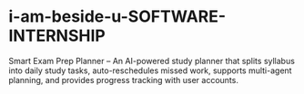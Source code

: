 # i-am-beside-u-SOFTWARE-INTERNSHIP
Smart Exam Prep Planner – An AI-powered study planner that splits syllabus into daily study tasks, auto-reschedules missed work, supports multi-agent planning, and provides progress tracking with user accounts.
